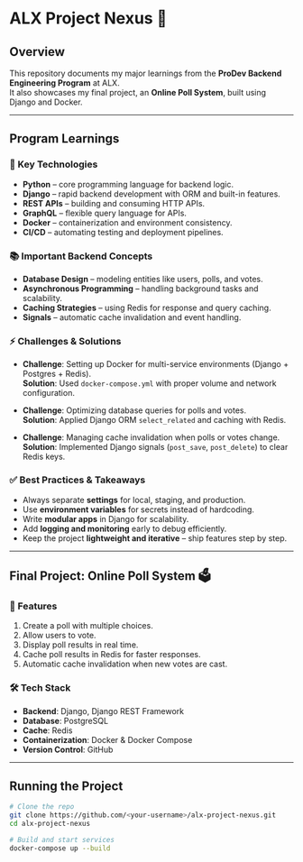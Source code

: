 # ALX Project Nexus 🚀

## Overview
This repository documents my major learnings from the **ProDev Backend Engineering Program** at ALX.  
It also showcases my final project, an **Online Poll System**, built using Django and Docker.

---

## Program Learnings

### 🔑 Key Technologies
- **Python** – core programming language for backend logic.
- **Django** – rapid backend development with ORM and built-in features.
- **REST APIs** – building and consuming HTTP APIs.
- **GraphQL** – flexible query language for APIs.
- **Docker** – containerization and environment consistency.
- **CI/CD** – automating testing and deployment pipelines.

### 📚 Important Backend Concepts
- **Database Design** – modeling entities like users, polls, and votes.
- **Asynchronous Programming** – handling background tasks and scalability.
- **Caching Strategies** – using Redis for response and query caching.
- **Signals** – automatic cache invalidation and event handling.

### ⚡ Challenges & Solutions
- **Challenge**: Setting up Docker for multi-service environments (Django + Postgres + Redis).  
  **Solution**: Used `docker-compose.yml` with proper volume and network configuration.  

- **Challenge**: Optimizing database queries for polls and votes.  
  **Solution**: Applied Django ORM `select_related` and caching with Redis.  

- **Challenge**: Managing cache invalidation when polls or votes change.  
  **Solution**: Implemented Django signals (`post_save`, `post_delete`) to clear Redis keys.  

### ✅ Best Practices & Takeaways
- Always separate **settings** for local, staging, and production.  
- Use **environment variables** for secrets instead of hardcoding.  
- Write **modular apps** in Django for scalability.  
- Add **logging and monitoring** early to debug efficiently.  
- Keep the project **lightweight and iterative** – ship features step by step.

---

## Final Project: Online Poll System 🗳️

### 📌 Features
1. Create a poll with multiple choices.  
2. Allow users to vote.  
3. Display poll results in real time.  
4. Cache poll results in Redis for faster responses.  
5. Automatic cache invalidation when new votes are cast.  

### 🛠️ Tech Stack
- **Backend**: Django, Django REST Framework  
- **Database**: PostgreSQL  
- **Cache**: Redis  
- **Containerization**: Docker & Docker Compose  
- **Version Control**: GitHub  

---

## Running the Project
```bash
# Clone the repo
git clone https://github.com/<your-username>/alx-project-nexus.git
cd alx-project-nexus

# Build and start services
docker-compose up --build

